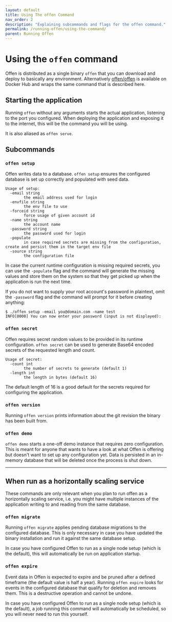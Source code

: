 ```yaml
---
layout: default
title: Using The offen Command
nav_order: 2
description: "Explaining subcommands and flags for the offen command."
permalink: /running-offen/using-the-command/
parent: Running Offen
---
```


# Using the `offen` command

Offen is distributed as a single binary `offen` that you can download and deploy to basically any environment. Alternatively [offen/offen][] is available on Docker Hub and wraps the same command that is described here.

[offen/offen]: https://hub.docker.com/r/offen/offen

## Starting the application

Running `offen` without any arguments starts the actual application, listening to the port you configured. When deploying the application and exposing it to the internet, this will be the command you will be using.

It is also aliased as `offen serve`.

## Subcommands

### `offen setup`

Offen writes data to a database. `offen setup` ensures the configured database is set up correctly and populated with seed data.

```
Usage of setup:
  -email string
        the email address used for login
  -envfile string
        the env file to use
  -forceid string
        force usage of given account id
  -name string
        the account name
  -password string
        the password used for login
  -populate
        in case required secrets are missing from the configuration, create and persist them in the target env file
  -source string
        the configuration file
```

In case the current runtime configuration is missing required secrets, you can use the `-populate` flag and the command will generate the missing values and store them on the system so that they get picked up when the application is run the next time.

If you do not want to supply your root account's password in plaintext, omit the `-password` flag and the command will prompt for it before creating anything:

```
$ ./offen setup -email you@domain.com -name test
INFO[0000] You can now enter your password (input is not displayed):
```

### `offen secret`

Offen requires secret random values to be provided in its runtime configuration. `offen secret` can be used to generate Base64 encoded secrets of the requested length and count.

```
Usage of secret:
  -count int
        the number of secrets to generate (default 1)
  -length int
        the length in bytes (default 16)
```

The default length of 16 is a good default for the secrets required for configuring the application.

### `offen version`

Running `offen version` prints information about the git revision the binary has been built from.

### `offen demo`

`offen demo` starts a one-off demo instance that requires zero configuration. This is meant for anyone that wants to have a look at what Offen is offering but doesn't want to set up any configuration yet. Data is persisted in an in-memory database that will be deleted once the process is shut down.

---

## When run as a horizontally scaling service

These commands are only relevant when you plan to run offen as a horizontally scaling service, i.e. you might have multiple instances of the application writing to and reading from the same database.

### `offen migrate`

Running `offen migrate` applies pending database migrations to the configured database. This is only necessary in case you have updated the binary installation and run it against the same database setup.

In case you have configured Offen to run as a single node setup (which is the default), this will automatically be run on application startup.

### `offen expire`

Event data in Offen is expected to expire and be pruned after a defined timeframe (the default value is half a year). Running `offen expire` looks for events in the configured database that qualify for deletion and removes them. This is a destructive operation and cannot be undone.

In case you have configured Offen to run as a single node setup (which is the default), a job running this command will automatically be scheduled, so you will never need to run this yourself.
